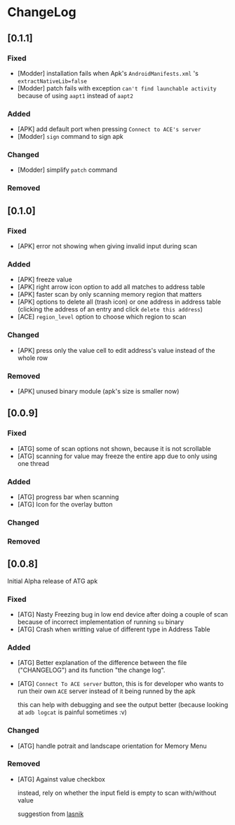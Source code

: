 # ChangeLog
## [0.1.1]

### Fixed
- [Modder] installation fails when Apk's `AndroidManifests.xml` 's `extractNativeLib=false`
- [Modder] patch fails with exception `can't find launchable activity` because of 
           using `aapt1` instead of `aapt2`

### Added
- [APK] add default port when pressing `Connect to ACE's server`
- [Modder] `sign` command to sign apk

### Changed
- [Modder] simplify `patch` command

### Removed

## [0.1.0]

### Fixed
- [APK] error not showing when giving invalid input during scan

### Added
- [APK] freeze value
- [APK] right arrow icon option to add all matches to address table
- [APK] faster scan by only scanning memory region that matters
- [APK] options to delete all (trash icon)  or one address in address table
	(clicking the address of an entry and click `delete this address`)
- [ACE] `region_level` option to choose which region to scan

### Changed
- [APK] press only the value cell to edit address's value instead of the whole row

### Removed
- [APK] unused binary module (apk's size is smaller now)

## [0.0.9]

### Fixed
- [ATG] some of scan options not shown, because it is not scrollable
- [ATG] scanning for value may freeze the entire app due to only using one thread

### Added
- [ATG] progress bar when scanning
- [ATG] Icon for the overlay button

### Changed
### Removed

## [0.0.8]
Initial Alpha release of ATG apk

### Fixed
- [ATG] Nasty Freezing bug in low end device after doing a couple of scan 
  because of incorrect implementation of running `su` binary 
- [ATG] Crash when writting value of different type in Address Table

### Added
- [ATG] Better explanation of the difference between the file ("CHANGELOG")
  and its function "the change log".

- [ATG] `Connect To ACE server` button, this is for developer
  who wants to run their own `ACE` server instead of it being runned by the apk

  this can help with debugging and see the output better
  (because looking at `adb logcat` is painful sometimes :v)

### Changed
- [ATG] handle potrait and landscape orientation for Memory Menu
### Removed
- [ATG] Against value checkbox 

  instead, rely on whether the input field is empty
  to scan with/without value

  suggestion from [lasnik](https://github.com/lasnikprogram)

